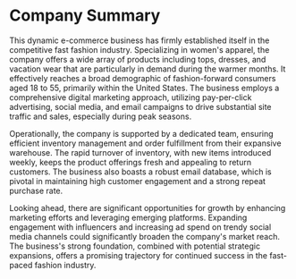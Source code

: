 # Company Summary

This dynamic e-commerce business has firmly established itself in the competitive fast fashion industry. Specializing in women's apparel, the company offers a wide array of products including tops, dresses, and vacation wear that are particularly in demand during the warmer months. It effectively reaches a broad demographic of fashion-forward consumers aged 18 to 55, primarily within the United States. The business employs a comprehensive digital marketing approach, utilizing pay-per-click advertising, social media, and email campaigns to drive substantial site traffic and sales, especially during peak seasons.

Operationally, the company is supported by a dedicated team, ensuring efficient inventory management and order fulfillment from their expansive warehouse. The rapid turnover of inventory, with new items introduced weekly, keeps the product offerings fresh and appealing to return customers. The business also boasts a robust email database, which is pivotal in maintaining high customer engagement and a strong repeat purchase rate.

Looking ahead, there are significant opportunities for growth by enhancing marketing efforts and leveraging emerging platforms. Expanding engagement with influencers and increasing ad spend on trendy social media channels could significantly broaden the company's market reach. The business's strong foundation, combined with potential strategic expansions, offers a promising trajectory for continued success in the fast-paced fashion industry.